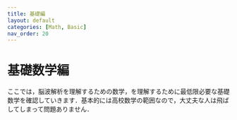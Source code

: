 ```yaml
---
title: 基礎編
layout: default
categories: [Math, Basic]
nav_order: 20
---
```


# 基礎数学編
ここでは，脳波解析を理解するための数学，を理解するために最低限必要な基礎数学を確認していきます．基本的には高校数学の範囲なので，大丈夫な人は飛ばしてしまって問題ありません．